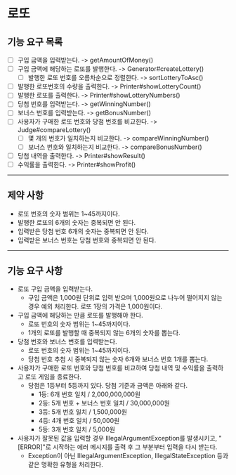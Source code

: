 # 로또

## 기능 요구 목록
- [ ] 구입 금액을 입력받는다. -> getAmountOfMoney()
- [ ] 구입 금액에 해당하는 로또를 발행한다. -> Generator#createLottery()
  - [ ] 발행한 로또 번호를 오름차순으로 정렬한다. -> sortLotteryToAsc()
- [ ] 발행한 로또번호의 수량을 출력한다. -> Printer#showLotteryCount()
- [ ] 발행한 로또를 출력한다. -> Printer#showLotteryNumbers()
- [ ] 당첨 번호를 입력받는다. -> getWinningNumber()
- [ ] 보너스 번호를 입력받는다. -> getBonusNumber()
- [ ] 사용자가 구매한 로또 번호와 당첨 번호를 비교한다. -> Judge#compareLottery()
  - [ ] 몇 개의 번호가 일치하는지 비교한다. -> compareWinningNumber()
  - [ ] 보너스 번호와 일치하는지 비교한다. -> compareBonusNumber()
- [ ] 당첨 내역을 출력한다. -> Printer#showResult()
- [ ] 수익률을 출력한다. -> Printer#showProfit()

<hr/>

## 제약 사항   
- 로또 번호의 숫자 범위는 1~45까지이다.
- 발행한 로또의 6개의 숫자는 중복되면 안 된다.
- 입력받은 당첨 번호 6개의 숫자는 중복되면 안 된다.
- 입력받은 보너스 번호는 당첨 번호와 중복되면 안 된다.

<hr/>

## 기능 요구 사항
- 로또 구입 금액을 입력받는다.
  - 구입 금액은 1,000원 단위로 입력 받으며 1,000원으로 나누어 떨어지지 않는 경우 예외 처리한다.
  로또 1장의 가격은 1,000원이다.
- 구입 금액에 해당하는 만큼 로또를 발행해야 한다.
  - 로또 번호의 숫자 범위는 1~45까지이다.
  - 1개의 로또를 발행할 때 중복되지 않는 6개의 숫자를 뽑는다.
- 당첨 번호와 보너스 번호를 입력받는다.
  - 로또 번호의 숫자 범위는 1~45까지이다.
  - 당첨 번호 추첨 시 중복되지 않는 숫자 6개와 보너스 번호 1개를 뽑는다.
- 사용자가 구매한 로또 번호와 당첨 번호를 비교하여 당첨 내역 및 수익률을 출력하고 로또 게임을 종료한다.
  - 당첨은 1등부터 5등까지 있다. 당첨 기준과 금액은 아래와 같다.
    - 1등: 6개 번호 일치 / 2,000,000,000원
    - 2등: 5개 번호 + 보너스 번호 일치 / 30,000,000원
    - 3등: 5개 번호 일치 / 1,500,000원
    - 4등: 4개 번호 일치 / 50,000원
    - 5등: 3개 번호 일치 / 5,000원
- 사용자가 잘못된 값을 입력할 경우 IllegalArgumentException를 발생시키고, "[ERROR]"로 시작하는 에러 메시지를 출력 후 그 부분부터 입력을 다시 받는다.
  - Exception이 아닌 IllegalArgumentException, IllegalStateException 등과 같은 명확한 유형을 처리한다.